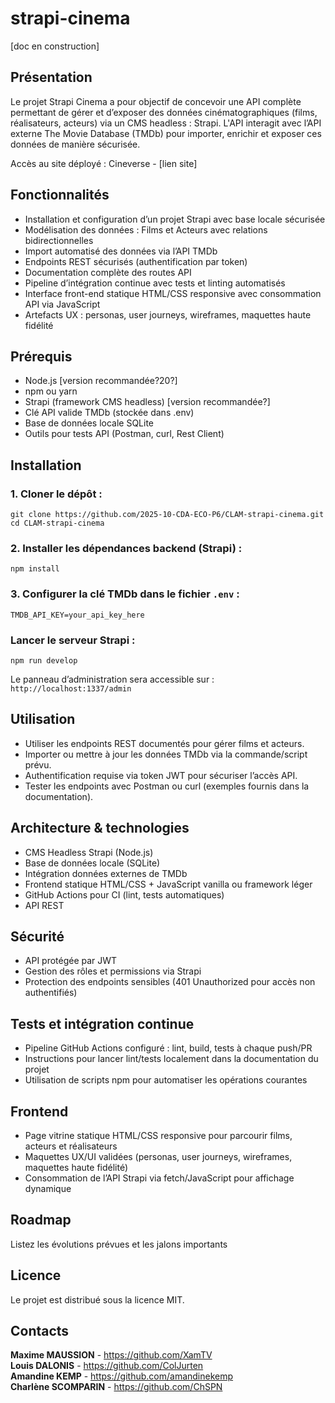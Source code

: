 # strapi-cinema
[doc en construction]
## Présentation
Le projet Strapi Cinema a pour objectif de concevoir une API complète permettant de gérer et d’exposer des données cinématographiques (films, réalisateurs, acteurs) via un CMS headless : Strapi. L'API interagit avec l’API externe The Movie Database (TMDb) pour importer, enrichir et exposer ces données de manière sécurisée.

Accès au site déployé : Cineverse - [lien site]

## Fonctionnalités
- Installation et configuration d’un projet Strapi avec base locale sécurisée
- Modélisation des données : Films et Acteurs avec relations bidirectionnelles
- Import automatisé des données via l’API TMDb
- Endpoints REST sécurisés (authentification par token)
- Documentation complète des routes API
- Pipeline d’intégration continue avec tests et linting automatisés
- Interface front-end statique HTML/CSS responsive avec consommation API via JavaScript
- Artefacts UX : personas, user journeys, wireframes, maquettes haute fidélité

## Prérequis
- Node.js [version recommandée?20?]
- npm ou yarn
- Strapi (framework CMS headless) [version recommandée?]
- Clé API valide TMDb (stockée dans .env)
- Base de données locale SQLite
- Outils pour tests API (Postman, curl, Rest Client)

## Installation
### 1. Cloner le dépôt : 
`git clone https://github.com/2025-10-CDA-ECO-P6/CLAM-strapi-cinema.git`  
`cd CLAM-strapi-cinema`
### 2. Installer les dépendances backend (Strapi) : 
`npm install`
### 3. Configurer la clé TMDb dans le fichier `.env` : 
`TMDB_API_KEY=your_api_key_here`
### Lancer le serveur Strapi : 
`npm run develop`

Le panneau d’administration sera accessible sur :
`http://localhost:1337/admin`

## Utilisation
- Utiliser les endpoints REST documentés pour gérer films et acteurs.
- Importer ou mettre à jour les données TMDb via la commande/script prévu.
- Authentification requise via token JWT pour sécuriser l’accès API.
- Tester les endpoints avec Postman ou curl (exemples fournis dans la documentation).

## Architecture & technologies
- CMS Headless Strapi (Node.js)
- Base de données locale (SQLite)
- Intégration données externes de TMDb
- Frontend statique HTML/CSS + JavaScript vanilla ou framework léger
- GitHub Actions pour CI (lint, tests automatiques)
-  API REST

## Sécurité
- API protégée par JWT
- Gestion des rôles et permissions via Strapi
- Protection des endpoints sensibles (401 Unauthorized pour accès non authentifiés)

## Tests et intégration continue
- Pipeline GitHub Actions configuré : lint, build, tests à chaque push/PR
- Instructions pour lancer lint/tests localement dans la documentation du projet
- Utilisation de scripts npm pour automatiser les opérations courantes

## Frontend
- Page vitrine statique HTML/CSS responsive pour parcourir films, acteurs et réalisateurs
- Maquettes UX/UI validées (personas, user journeys, wireframes, maquettes haute fidélité)
- Consommation de l’API Strapi via fetch/JavaScript pour affichage dynamique

## Roadmap
Listez les évolutions prévues et les jalons importants

## Licence
Le projet est distribué sous la licence MIT.

## Contacts
**Maxime MAUSSION** - https://github.com/XamTV  
**Louis DALONIS** - https://github.com/ColJurten  
**Amandine KEMP** - https://github.com/amandinekemp  
**Charlène SCOMPARIN** - https://github.com/ChSPN  

